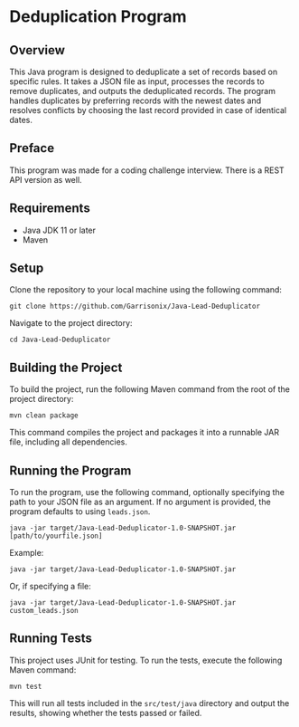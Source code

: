 # Deduplication Program

## Overview
This Java program is designed to deduplicate a set of records based on specific rules. It takes a JSON file as input, processes the records to remove duplicates, and outputs the deduplicated records. The program handles duplicates by preferring records with the newest dates and resolves conflicts by choosing the last record provided in case of identical dates.

## Preface
This program was made for a coding challenge interview. There is a REST API version as well.

## Requirements
- Java JDK 11 or later
- Maven

## Setup
Clone the repository to your local machine using the following command:

    git clone https://github.com/Garrisonix/Java-Lead-Deduplicator

Navigate to the project directory:

    cd Java-Lead-Deduplicator

## Building the Project
To build the project, run the following Maven command from the root of the project directory:

    mvn clean package

This command compiles the project and packages it into a runnable JAR file, including all dependencies.

## Running the Program
To run the program, use the following command, optionally specifying the path to your JSON file as an argument. If no argument is provided, the program defaults to using `leads.json`.

    java -jar target/Java-Lead-Deduplicator-1.0-SNAPSHOT.jar [path/to/yourfile.json]

Example:

    java -jar target/Java-Lead-Deduplicator-1.0-SNAPSHOT.jar

Or, if specifying a file:

    java -jar target/Java-Lead-Deduplicator-1.0-SNAPSHOT.jar custom_leads.json

## Running Tests
This project uses JUnit for testing. To run the tests, execute the following Maven command:

    mvn test

This will run all tests included in the `src/test/java` directory and output the results, showing whether the tests passed or failed.

